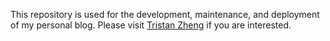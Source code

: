 This repository is used for the development, maintenance, and deployment of my personal blog. Please visit [Tristan Zheng](https://tristanzheng.github.io/) if you are interested.
